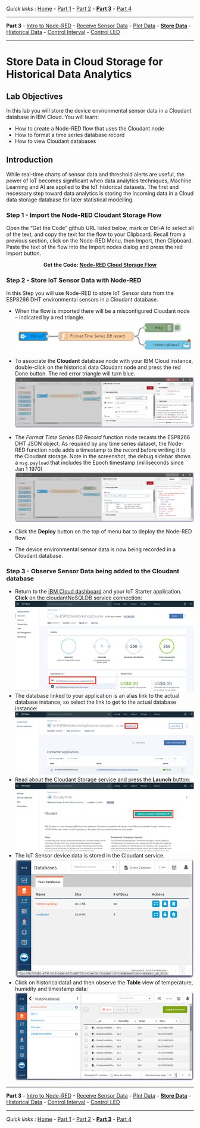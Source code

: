 *Quick links :*
[Home](/README.md) - [Part 1](../part1/README.md) - [Part 2](../part2/README.md) - [**Part 3**](../part3/README.md) - [Part 4](../part4/README.md)
***
**Part 3** - [Intro to Node-RED](NODERED.md) - [Receive Sensor Data](DHTDATA.md) - [Plot Data](DASHBOARD.md) - [**Store Data**](CLOUDANT.md) - [Historical Data](HISTORY.md) - [Control Interval](INTERVAL.md) - [Control LED](DISPLAY.md)
***

# Store Data in Cloud Storage for Historical Data Analytics

## Lab Objectives

In this lab you will store the device environmental sensor data in a Cloudant database in IBM Cloud.  You will learn:

- How to create a Node-RED flow that uses the Cloudant node
- How to format a time series database record
- How to view Cloudant databases

## Introduction

While real-time charts of sensor data and threshold alerts are useful, the power of IoT becomes significant when data analytics techniques, Machine Learning and AI are applied to the IoT historical datasets.  The first and necessary step toward data analytics is storing the incoming data in a Cloud data storage database for later statistical modelling.

### Step 1 - Import the Node-RED Cloudant Storage Flow

Open the “Get the Code” github URL listed below, mark or Ctrl-A to select all of the text, and copy the text for the flow to your Clipboard. Recall from a previous section, click on the Node-RED Menu, then Import, then Clipboard. Paste the text of the flow into the Import nodes dialog and press the red Import button.

<p align="center">
  <strong>Get the Code: <a href="flows/NR-Cloudant-DHTSensorData.json">Node-RED Cloud Storage Flow</strong></a>
</p>

### Step 2 - Store IoT Sensor Data with Node-RED

In this Step you will use Node-RED to store IoT Sensor data from the ESP8266 DHT environmental sensors in a Cloudant database.

- When the flow is imported there will be a misconfigured Cloudant node – indicated by a red triangle.
 ![Node-RED Cloudant Flow cropped](screenshots/Node-RED-Cloudant-flow-cropped.png)
- To associate the **Cloudant** database node with your IBM Cloud instance, double-click on the historical data Cloudant node and press the red Done button. The red error triangle will turn blue.
 ![Node-RED Cloudant Flow cropped](screenshots/Node-RED-Cloudant-flow.png)

- The *Format Time Series DB Record* function node recasts the ESP8266 DHT JSON object. As required by any time series dataset, the Node-RED function node adds a timestamp to the record before writing it to the Cloudant storage. Note in the screenshot, the debug sidebar shows a ```msg.payload``` that includes the Epoch timestamp (milliseconds since Jan 1 1970)
 ![Node-RED Cloudant Flow cropped](screenshots/Node-RED-Cloudant-flow-timeseries.png)
- Click the **Deploy** button on the top of menu bar to deploy the Node-RED flow.
- The device environmental sensor data is now being recorded in a Cloudant database.

### Step 3 - Observe Sensor Data being added to the Cloudant database

- Return to the [IBM Cloud dashboard](https://cloud.ibm.com/dashboard/apps/) and your IoT Starter application. **Click** on the cloudantNoSQLDB service connection:
 ![Cloudant NoSQL Service Connection](screenshots/CloudantNoSQLServiceConnection.png)
- The database linked to your application is an alias link to the actual database instance, so select the link to get to the actual database instance: ![Database alias link](screenshots/CloudantNoSQLServiceAlias.png)
- Read about the Cloudant Storage service and press the **Launch** button:
 ![Cloudant NoSQL Service Instance](screenshots/CloudantNoSQLServiceInstance.png)
- The IoT Sensor device data is stored in the Cloudant service.
 ![Cloudant NoSQL Databases](screenshots/CloudantNoSQLDatabases.png)
- Click on historicaldata1 and then observe the **Table** view of temperature, humidity and timestamp data:
 ![Cloudant NoSQL Historian Data](screenshots/CloudantNoSQLHistorianDB.png)

***
**Part 3** - [Intro to Node-RED](NODERED.md) - [Receive Sensor Data](DHTDATA.md) - [Plot Data](DASHBOARD.md) - [**Store Data**](CLOUDANT.md) - [Historical Data](HISTORY.md) - [Control Interval](INTERVAL.md) - [Control LED](DISPLAY.md)
***
*Quick links :*
[Home](/README.md) - [Part 1](../part1/README.md) - [Part 2](../part2/README.md) - [**Part 3**](../part3/README.md) - [Part 4](../part4/README.md)
